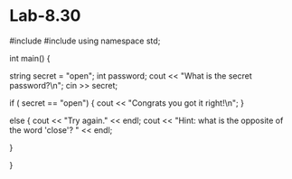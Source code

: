# Lab-8.30
#include <iostream>
#include <string>
using namespace std;

int main() {

string secret = "open";
int password;
cout << "What is the secret password?\n";
cin >> secret;

if ( secret == "open")
{
  cout << "Congrats you got it right!\n";
}

else 
{
  cout << "Try again." << endl;
  cout << "Hint: what is the opposite of the word 'close'? " << endl;

}


}

